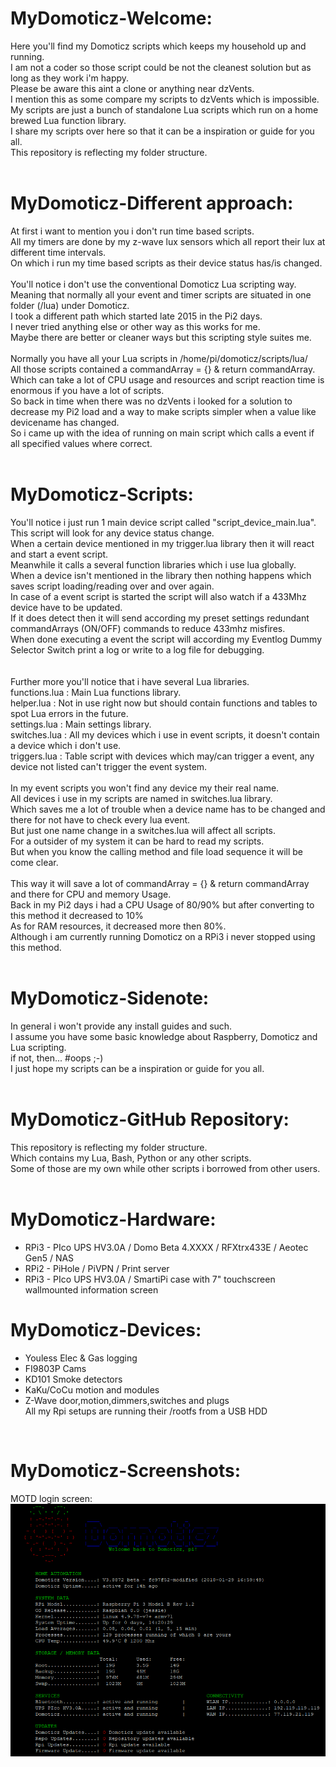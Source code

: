 # MyDomoticz-Welcome:
Here you'll find my Domoticz scripts which keeps my household up and running.<br />
I am not a coder so those script could be not the cleanest solution but as long as they work i'm happy.<br />
Please be aware this aint a clone or anything near dzVents.<br />
I mention this as some compare my scripts to dzVents which is impossible.<br />
My scripts are just a bunch of standalone Lua scripts which run on a home brewed Lua function library.<br /> 
I share my scripts over here so that it can be a inspiration or guide for you all.<br />
This repository is reflecting my folder structure.<br />
<br />

# MyDomoticz-Different approach:
At first i want to mention you i don't run time based scripts.<br />
All my timers are done by my z-wave lux sensors which all report their lux at different time intervals.<br />
On which i run my time based scripts as their device status has/is changed.<br />
<br />
You'll notice i don't use the conventional Domoticz Lua scripting way.<br />
Meaning that normally all your event and timer scripts are situated in one folder (/lua) under Domoticz.<br />
I took a different path which started late 2015 in the Pi2 days.<br />
I never tried anything else or other way as this works for me.<br />
Maybe there are better or cleaner ways but this scripting style suites me.<br />
<br />
Normally you have all your Lua scripts in /home/pi/domoticz/scripts/lua/<br />
All those scripts contained a commandArray = {} & return commandArray.<br />
Which can take a lot of CPU usage and resources and script reaction time is enormous if you have a lot of scripts.<br />
So back in time when there was no dzVents i looked for a solution to decrease my Pi2 load and a way to make scripts simpler when a value like devicename has changed.<br />
So i came up with the idea of running on main script which calls a event if all specified values where correct.<br />
<br />

# MyDomoticz-Scripts: 
You'll notice i just run 1 main device script called "script_device_main.lua".<br />
This script will look for any device status change.<br />
When a certain device mentioned in my trigger.lua library then it will react and start a event script.<br />
Meanwhile it calls a several function libraries which i use lua globally.<br />
When a device isn't mentioned in the library then nothing happens which saves script loading/reading over and over again.<br />
In case of a event script is started the script will also watch if a 433Mhz device have to be updated.<br />
If it does detect then it will send according my preset settings redundant commandArrays (ON/OFF) commands to reduce 433mhz misfires.<br />
When done executing a event the script will according my Eventlog Dummy Selector Switch print a log or write to a log file for debugging.<br />  
<br />
Further more you'll notice that i have several Lua libraries.<br />
functions.lua : Main Lua functions library.<br />
helper.lua    : Not in use right now but should contain functions and tables to spot Lua errors in the future.<br />
settings.lua  : Main settings library.<br /> 
switches.lua  : All my devices which i use in event scripts, it doesn't contain a device which i don't use.<br />
triggers.lua  : Table script with devices which may/can trigger a event, any device not listed can't trigger the event system.<br />
<br /> 
In my event scripts you won't find any device my their real name.<br />
All devices i use in my scripts are named in switches.lua library.<br />
Which saves me a lot of trouble when a device name has to be changed and there for not have to check every lua event.<br />
But just one name change in a switches.lua will affect all scripts.<br />
For a outsider of my system it can be hard to read my scripts.<br />
But when you know the calling method and file load sequence it will be come clear.<br />
<br />
This way it will save a lot of commandArray = {} & return commandArray and there for CPU and memory Usage.<br />
Back in my Pi2 days i had a CPU Usage of 80/90% but after converting to this method it decreased to 10%<br />
As for RAM resources, it decreased more then 80%.<br />
Although i am currently running Domoticz on a RPi3 i never stopped using this method.<br />
<br />

# MyDomoticz-Sidenote:
In general i won't provide any install guides and such.<br />
I assume you have some basic knowledge about Raspberry, Domoticz and Lua scripting.<br />
if not, then... #oops ;-)<br />
I just hope my scripts can be a inspiration or guide for you all.<br />
<br />

# MyDomoticz-GitHub Repository:
This repository is reflecting my folder structure.<br />
Which contains my Lua, Bash, Python or any other scripts.<br />
Some of those are my own while other scripts i borrowed from other users.<br />
<br />

# MyDomoticz-Hardware:
- RPi3 - PIco UPS HV3.0A / Domo Beta 4.XXXX / RFXtrx433E / Aeotec Gen5 / NAS<br />
- RPi2 - PiHole / PiVPN / Print server<br />
- RPi3 - PIco UPS HV3.0A / SmartiPi case with 7" touchscreen wallmounted information screen<br />
# MyDomoticz-Devices:
- Youless Elec & Gas logging<br />
- FI9803P Cams<br />
- KD101 Smoke detectors<br />
- KaKu/CoCu motion and modules<br />
- Z-Wave door,motion,dimmers,switches and plugs<br />
All my Rpi setups are running their /rootfs from a USB HDD<br />
<br />

# MyDomoticz-Screenshots:
MOTD login screen: <br />
![alt text](screenshots/motd_screenshot.png "motd_screenshot")

